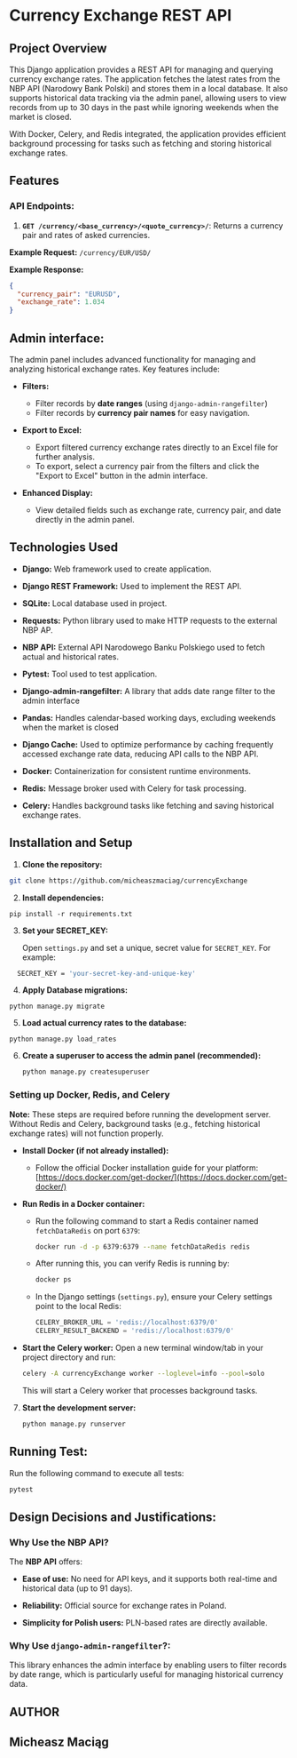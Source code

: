 # Currency Exchange REST API

## Project Overview

This Django application provides a REST API for managing and querying currency exchange rates.
The application fetches the latest rates from the NBP API (Narodowy Bank Polski)
and stores them in a local database. It also supports historical data tracking via
the admin panel, allowing users to view records from up to 30 days in the past while 
ignoring weekends when the market is closed. 

With Docker, Celery, and Redis integrated, the application provides efficient background 
processing for tasks such as fetching and storing historical exchange rates.

## Features

### API Endpoints:

1. **`GET /currency/<base_currency>/<quote_currency>/`**: Returns a currency pair and rates of asked currencies.

**Example Request:** ``/currency/EUR/USD/``

**Example Response:**

```json
{
  "currency_pair": "EURUSD",
  "exchange_rate": 1.034
}
```

## Admin interface:

The admin panel includes advanced functionality for managing and 
analyzing historical exchange rates. Key features include:

* **Filters:**
    * Filter records by **date ranges** (using ``django-admin-rangefilter``)
    * Filter records by **currency pair names** for easy navigation.

* **Export to Excel:**
    * Export filtered currency exchange rates directly to an Excel file for further analysis.
    * To export, select a currency pair from the filters and click 
      the "Export to Excel" button in the admin interface.
  
* **Enhanced Display:**
  * View detailed fields such as exchange rate, currency pair, and date directly in the admin panel.


## Technologies Used

* **Django:** Web framework used to create application.

* **Django REST Framework:** Used to implement the REST API.

* **SQLite:** Local database used in project.

* **Requests:** Python library used to make HTTP requests to the external NBP AP.

* **NBP API:** External API Narodowego Banku Polskiego used to fetch actual and historical rates.

* **Pytest:** Tool used to test application.

* **Django-admin-rangefilter:** A library that adds date range filter to the admin interface

* **Pandas:** Handles calendar-based working days, excluding weekends when the market is closed

* **Django Cache:** Used to optimize performance by caching frequently accessed exchange rate data, reducing API calls to the NBP API.

* **Docker:** Containerization for consistent runtime environments.

* **Redis:** Message broker used with Celery for task processing.

* **Celery:** Handles background tasks like fetching and saving historical exchange rates.

## Installation and Setup

1. **Clone the repository:**

```bash
git clone https://github.com/micheaszmaciag/currencyExchange
```

2. **Install dependencies:**

```shell
pip install -r requirements.txt
```

3. **Set your SECRET_KEY:**

    Open ``settings.py`` and set a unique, secret value for ``SECRET_KEY``. For example:

```bash
  SECRET_KEY = 'your-secret-key-and-unique-key' 
```

4. **Apply Database migrations:**

```shell
python manage.py migrate
```

5. **Load actual currency rates to the database:**

```shell
python manage.py load_rates
```

6. **Create a superuser to access the admin panel (recommended):**

   ```bash
   python manage.py createsuperuser
   ```

### Setting up Docker, Redis, and Celery

**Note:** These steps are required before running the development server. Without Redis and Celery, background tasks (e.g., fetching historical exchange rates) will not function properly.

* **Install Docker (if not already installed):**
   - Follow the official Docker installation guide for your platform:  
     [https://docs.docker.com/get-docker/](https://docs.docker.com/get-docker/)

* **Run Redis in a Docker container:**
   - Run the following command to start a Redis container named `fetchDataRedis` on port `6379`:
     ```bash
     docker run -d -p 6379:6379 --name fetchDataRedis redis
     ```
   - After running this, you can verify Redis is running by:
     ```bash
     docker ps
     ```
   - In the Django settings (`settings.py`), ensure your Celery settings point to the local Redis:
     ```python
     CELERY_BROKER_URL = 'redis://localhost:6379/0'
     CELERY_RESULT_BACKEND = 'redis://localhost:6379/0'
     ```

* **Start the Celery worker:** Open a new terminal window/tab in your project directory and run:
   ```bash
   celery -A currencyExchange worker --loglevel=info --pool=solo
   ```
   This will start a Celery worker that processes background tasks.

7. **Start the development server:**
   ```bash
   python manage.py runserver

## Running Test:

Run the following command to execute all tests:

```bash
pytest
```

## Design Decisions and Justifications:

### Why Use the NBP API?

The **NBP API** offers:

* **Ease of use:** No need for API keys, and it supports both real-time and historical data (up to 91 days).

* **Reliability:** Official source for exchange rates in Poland.

* **Simplicity for Polish users:** PLN-based rates are directly available.

### **Why Use** `django-admin-rangefilter`?:

This library enhances the admin interface by enabling users to filter
records by date range, which is particularly useful for managing historical currency data.

## AUTHOR

## Micheasz Maciąg
